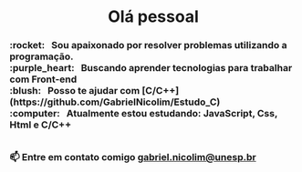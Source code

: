 
<!-- <img width="auto" src="https://avatars2.githubusercontent.com/u/69210720?s=400&u=1cb3d5414fd8a623ccb90569af6627d714943413&v=4"> -->
 <h1 align = "center">Olá pessoal</h1>
 <h3>:rocket:  &nbsp; Sou apaixonado por resolver problemas utilizando a programação.
 <br/>:purple_heart: &nbsp; Buscando aprender tecnologias para trabalhar com Front-end 
 <br/>:blush: &nbsp; Posso te ajudar com [C/C++] (https://github.com/GabrielNicolim/Estudo_C)
 <br/>:computer: &nbsp; Atualmente estou estudando: JavaScript, Css, Html e C/C++</br></br>

  📫 Entre em contato comigo **gabriel.nicolim@unesp.br**
  
 </h3>
